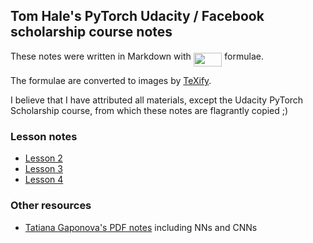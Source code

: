 ## Tom Hale's PyTorch Udacity / Facebook scholarship course notes

These notes were written in Markdown with <img src="/tex/87181ad2b235919e0785dee664166921.svg?invert_in_darkmode&sanitize=true" align=middle width=45.69716744999999pt height=22.465723500000017pt/> formulae.

The formulae are converted to images by [TeXify](https://github.com/apps/texify).

I believe that I have attributed all materials, except the Udacity PyTorch Scholarship course, from which these notes are flagrantly copied ;)

### Lesson notes

* [Lesson 2](notes/lesson-2.md)
* [Lesson 3](notes/lesson-3.md)
* [Lesson 4](notes/lesson-4.md)

### Other resources

* [Tatiana Gaponova's PDF notes](https://github.com/baroquerock/udacity_notes) including NNs and CNNs
